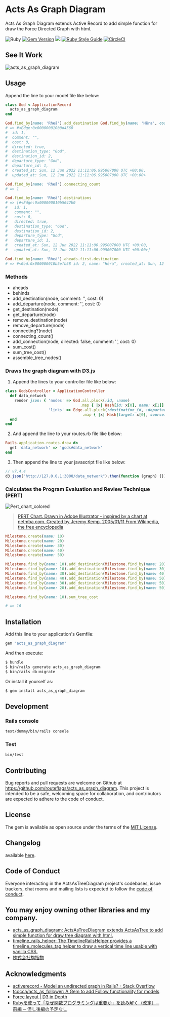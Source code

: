 # Acts As Graph Diagram

Acts As Graph Diagram extends Active Record to add simple function for draw the Force Directed Graph with html.

![Ruby](https://img.shields.io/badge/Ruby-CC342D?style=for-the-badge&logo=ruby&logoColor=white)
[![Gem Version](https://badge.fury.io/rb/acts_as_graph_diagram.svg)](https://badge.fury.io/rb/acts_as_graph_diagram)
![](https://ruby-gem-downloads-badge.herokuapp.com/acts_as_graph_diagram)
[![Ruby Style Guide](https://img.shields.io/badge/code_style-rubocop-brightgreen.svg)](https://github.com/rubocop-hq/rubocop)
[![CircleCI](https://circleci.com/gh/routeflags/acts_as_graph_diagram.svg?style=svg)](https://circleci.com/gh/routeflags/acts_as_graph_diagram)

## See It Work

![acts_as_graph_diagram](https://user-images.githubusercontent.com/25024587/173231019-ede998c4-333a-48dd-b2da-96f04e1fce86.gif)

## Usage

Append the line to your model file like below:
```ruby
class God < ApplicationRecord
  acts_as_graph_diagram
end

God.find_by(name: 'Rheā').add_destination God.find_by(name: 'Hēra', cost: 1)
# => #<Edge:0x000000010b0d4560
#  id: 1,
#  comment: "",
#  cost: 0,
#  directed: true,
#  destination_type: "God",
#  destination_id: 2,
#  departure_type: "God",
#  departure_id: 1,
#  created_at: Sun, 12 Jun 2022 11:11:06.995007000 UTC +00:00,
#  updated_at: Sun, 12 Jun 2022 11:11:06.995007000 UTC +00:00>

God.find_by(name: 'Rheā').connecting_count
# => 1

God.find_by(name: 'Rheā').destinations
# => [#<Edge:0x000000010b5642b0
#   id: 1,
#   comment: "",
#   cost: 0,
#   directed: true,
#   destination_type: "God",
#   destination_id: 2,
#   departure_type: "God",
#   departure_id: 1,
#   created_at: Sun, 12 Jun 2022 11:11:06.995007000 UTC +00:00,
#   updated_at: Sun, 12 Jun 2022 11:11:06.995007000 UTC +00:00>]

God.find_by(name: 'Rheā').aheads.first.destination
# => #<God:0x000000010b5efb58 id: 2, name: "Hēra", created_at: Sun, 12 Jun 2022 11:11:06.984341000 UTC +00:00, updated_at: Sun, 12 Jun 2022 11:11:06.984341000 UTC +00:00>
```

### Methods

* aheads
* behinds
* add_destination(node, comment: '', cost: 0)
* add_departure(node, comment: '', cost: 0)
* get_destination(node)
* get_departure(node)
* remove_destination(node)
* remove_departure(node)
* connecting?(node)
* connecting_count()
* add_connection(node, directed: false, comment: '', cost: 0)
* sum_cost()
* sum_tree_cost()
* assemble_tree_nodes()

### Draws the graph diagram with D3.js

1. Append the lines to your controller file like below:
```ruby
class GodsController < ApplicationController
  def data_network
    render json: { 'nodes' => God.all.pluck(:id, :name)
                                 .map { |x| Hash[id: x[0], name: x[1]] },
                   'links' => Edge.all.pluck(:destination_id, :departure_id)
                                  .map { |x| Hash[target: x[0], source: x[1]] } }
  end
end
```

2. And append the line to your routes.rb file like below:
```ruby
Rails.application.routes.draw do
  get 'data_network' => 'gods#data_network'
end
```

3. Then append the line to your javascript file like below:
```javascript
// v7.4.4
d3.json("http://127.0.0.1:3000/data_network").then(function (graph) {});
```

### Calculates the Program Evaluation and Review Technique (PERT)

![Pert_chart_colored](https://user-images.githubusercontent.com/25024587/174105277-213a955a-b783-43ae-be98-1174d9256273.gif)

> [PERT Chart. Drawn in Adobe Illustrator - inspired by a chart at netmba.com. Created by Jeremy Kemp. 2005/01/11 From Wikipedia, the free encyclopedia](https://en.wikipedia.org/wiki/Program_evaluation_and_review_technique)

```ruby
Milestone.create(name: 10)
Milestone.create(name: 20)
Milestone.create(name: 30)
Milestone.create(name: 40)
Milestone.create(name: 50)

Milestone.find_by(name: 10).add_destination(Milestone.find_by(name: 20), cost: 3)
Milestone.find_by(name: 10).add_destination(Milestone.find_by(name: 30), cost: 4)
Milestone.find_by(name: 30).add_destination(Milestone.find_by(name: 40), cost: 1)
Milestone.find_by(name: 40).add_destination(Milestone.find_by(name: 50), cost: 3)
Milestone.find_by(name: 30).add_destination(Milestone.find_by(name: 50), cost: 2)
Milestone.find_by(name: 20).add_destination(Milestone.find_by(name: 50), cost: 3)

Milestone.find_by(name: 10).sum_tree_cost

# => 16
```

## Installation
Add this line to your application's Gemfile:

```ruby
gem "acts_as_graph_diagram"
```

And then execute:
```bash
$ bundle
$ bin/rails generate acts_as_graph_diagram
$ bin/rails db:migrate
```

Or install it yourself as:
```bash
$ gem install acts_as_graph_diagram
```

## Development
### Rails console
```bash
test/dummy/bin/rails console
```

### Test
```bash
bin/test
```

## Contributing
Bug reports and pull requests are welcome on Github at https://github.com/routeflags/acts_as_graph_diagram. This project is intended to be a safe, welcoming space for collaboration, and contributors are expected to adhere to the code of conduct.

## License
The gem is available as open source under the terms of the [MIT License](https://opensource.org/licenses/MIT).

## Changelog
available [here](https://github.com/routeflags/acts_as_graph_diagram/main/CHANGELOG.md).

## Code of Conduct
Everyone interacting in the ActsAsTreeDiagram project's codebases, issue trackers, chat rooms and mailing lists is expected to follow the [code of conduct](https://github.com/routeflags/acts_as_graph_diagram/main/CODE_OF_CONDUCT.md).

## You may enjoy owning other libraries and my company.

* [acts_as_graph_diagram: ActsAsTreeDiagram extends ActsAsTree to add simple function for draw tree diagram with html.](https://github.com/routeflags/acts_as_graph_diagram)
* [timeline_rails_helper: The TimelineRailsHelper provides a timeline_molecules_tag helper to draw a vertical time line usable with vanilla CSS.](https://github.com/routeflags/timeline_rails_helper)
* [株式会社旗指物](https://blog.routeflags.com/)

## Аcknowledgments

- [activerecord - Model an undirected graph in Rails? - Stack Overflow](https://stackoverflow.com/questions/7976301/model-an-undirected-graph-in-rails)
- [tcocca/acts_as_follower: A Gem to add Follow functionality for models](https://github.com/tcocca/acts_as_follower)
- [Force layout | D3 in Depth](https://www.d3indepth.com/force-layout/)
- [Rubyを使って「なぜ関数プログラミングは重要か」を読み解く（改定）─ 前編 ─ 但し後編の予定なし](https://melborne.github.io/2013/01/21/why-fp-with-ruby/)

